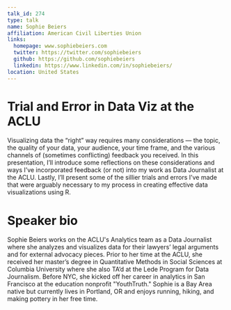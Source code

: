 ```yaml
---
talk_id: 274
type: talk
name: Sophie Beiers
affiliation: American Civil Liberties Union
links:
  homepage: www.sophiebeiers.com
  twitter: https://twitter.com/sophiebeiers
  github: https://github.com/sophiebeiers
  linkedin: https://www.linkedin.com/in/sophiebeiers/
location: United States
---
```


# Trial and Error in Data Viz at the ACLU

Visualizing data the “right” way requires many considerations — the topic, the quality of your data, your audience, your time frame, and the various channels of (sometimes conflicting) feedback you received. In this presentation, I’ll introduce some reflections on these considerations and ways I’ve incorporated feedback (or not) into my work as Data Journalist at the ACLU. Lastly, I’ll present some of the sillier trials and errors I’ve made that were arguably necessary to my process in creating effective data visualizations using R.

# Speaker bio

Sophie Beiers works on the ACLU's Analytics team as a Data Journalist where she analyzes and visualizes data for their lawyers’ legal arguments and for external advocacy pieces. Prior to her time at the ACLU, she received her master’s degree in Quantitative Methods in Social Sciences at Columbia University where she also TA’d at the Lede Program for Data Journalism. Before NYC, she kicked off her career in analytics in San Francisco at the education nonprofit "YouthTruth." Sophie is a Bay Area native but currently lives in Portland, OR and enjoys running, hiking, and making pottery in her free time. 
